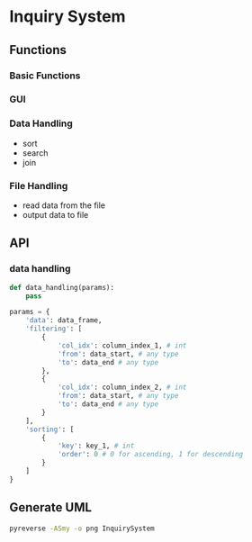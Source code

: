 # Inquiry System

## Functions

### Basic Functions

### GUI

### Data Handling

- sort
- search
- join

### File Handling

- read data from the file
- output data to file

## API

### data handling

```python
def data_handling(params):
    pass

params = {
    'data': data_frame,
    'filtering': [
        {
            'col_idx': column_index_1, # int
            'from': data_start, # any type
            'to': data_end # any type
        },
        {
            'col_idx': column_index_2, # int
            'from': data_start, # any type
            'to': data_end # any type
        }
    ],
    'sorting': [
        {
            'key': key_1, # int
            'order': 0 # 0 for ascending, 1 for descending
        }
    ]
}
```





## Generate UML
```bash
pyreverse -ASmy -o png InquirySystem
```